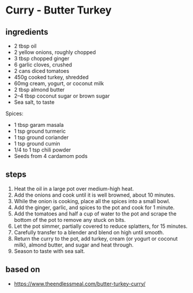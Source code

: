 # Curry - Butter Turkey

## ingredients

- 2 tbsp oil
- 2 yellow onions, roughly chopped
- 3 tbsp chopped ginger
- 6 garlic cloves, crushed
- 2 cans diced tomatoes
- 450g cooked turkey, shredded
- 60mg cream, yogurt, or coconut milk
- 2 tbsp almond butter
- 2–4 tbsp coconut sugar or brown sugar
- Sea salt, to taste

Spices:

- 1 tbsp garam masala
- 1 tsp ground turmeric
- 1 tsp ground coriander
- 1 tsp ground cumin
- 1/4 to 1 tsp chili powder
- Seeds from 4 cardamom pods

## steps

1. Heat the oil in a large pot over medium-high heat.
2. Add the onions and cook until it is well browned, about 10 minutes.
3. While the onion is cooking, place all the spices into a small bowl.
4. Add the ginger, garlic, and spices to the pot and cook for 1 minute.
5. Add the tomatoes and half a cup of water to the pot and scrape the bottom of the pot to remove any stuck on bits.
6. Let the pot simmer, partially covered to reduce splatters, for 15 minutes.
7. Carefully transfer to a blender and blend on high until smooth.
8. Return the curry to the pot, add turkey, cream (or yogurt or coconut milk), almond butter, and sugar and heat through.
9. Season to taste with sea salt.

## based on

- https://www.theendlessmeal.com/butter-turkey-curry/
